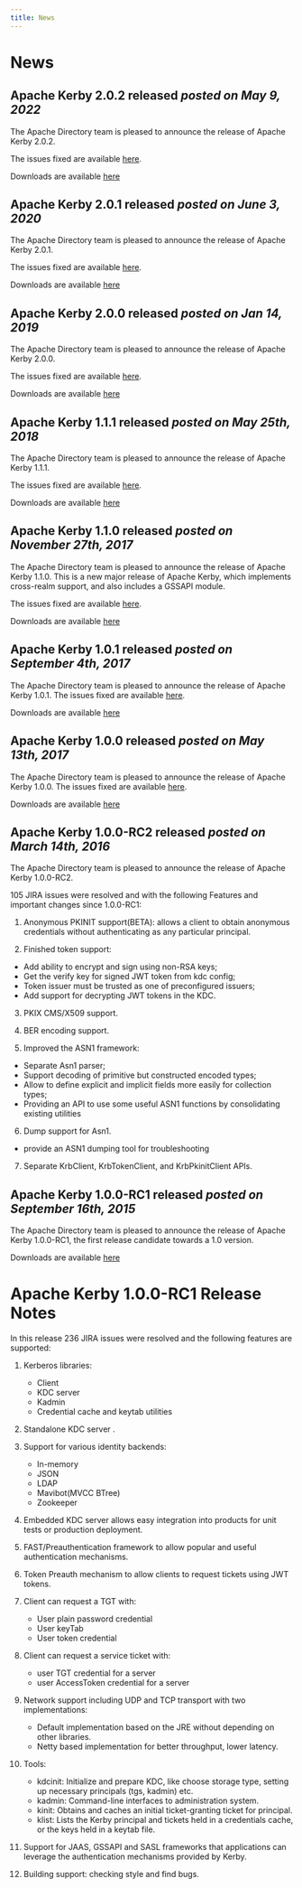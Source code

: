 ```yaml
---
title: News
---
```


# News
<h2 class="news">Apache Kerby 2.0.2 released <em>posted on May 9, 2022</em></h2>

The Apache Directory team is pleased to announce the release of Apache Kerby
2.0.2.

The issues fixed are available [here](https://issues.apache.org/jira/secure/ReleaseNote.jspa?projectId=12310910&version=12348361).

Downloads are available [here](downloads.html)

<h2 class="news">Apache Kerby 2.0.1 released <em>posted on June 3, 2020</em></h2>

The Apache Directory team is pleased to announce the release of Apache Kerby
2.0.1.

The issues fixed are available [here](https://issues.apache.org/jira/secure/ReleaseNote.jspa?projectId=12310910&version=12344836).

Downloads are available [here](downloads.html)

<h2 class="news">Apache Kerby 2.0.0 released <em>posted on Jan 14, 2019</em></h2>

The Apache Directory team is pleased to announce the release of Apache Kerby
2.0.0.

The issues fixed are available [here](https://issues.apache.org/jira/secure/ReleaseNote.jspa?projectId=12310910&version=12342433).

Downloads are available [here](downloads.html)
<h2 class="news">Apache Kerby 1.1.1 released <em>posted on May 25th, 2018</em></h2>

The Apache Directory team is pleased to announce the release of Apache Kerby
1.1.1. 

The issues fixed are available [here](https://issues.apache.org/jira/secure/ReleaseNote.jspa?projectId=12310910&version=12342211).

Downloads are available [here](downloads.html)
<h2 class="news">Apache Kerby 1.1.0 released <em>posted on November 27th, 2017</em></h2>

The Apache Directory team is pleased to announce the release of Apache Kerby
1.1.0. This is a new major release of Apache Kerby, which implements
cross-realm support, and also includes a GSSAPI module.

The issues fixed are available [here](https://issues.apache.org/jira/projects/DIRKRB/versions/12341144).

Downloads are available [here](downloads.html)
<h2 class="news">Apache Kerby 1.0.1 released <em>posted on September 4th, 2017</em></h2>

The Apache Directory team is pleased to announce the release of Apache Kerby
1.0.1. The issues fixed are available [here](https://issues.apache.org/jira/projects/DIRKRB/versions/12340574).

Downloads are available [here](downloads.html)

<h2 class="news">Apache Kerby 1.0.0 released <em>posted on May 13th, 2017</em></h2>

The Apache Directory team is pleased to announce the release of Apache Kerby
1.0.0. The issues fixed are available [here](https://issues.apache.org/jira/browse/DIRKRB/fixforversion/12332775).

Downloads are available [here](downloads.html)

<h2 class="news">Apache Kerby 1.0.0-RC2 released <em>posted on March 14th, 2016</em></h2>

The Apache Directory team is pleased to announce the release of Apache Kerby 1.0.0-RC2.

105 JIRA issues were resolved and with the following Features and important changes since 1.0.0-RC1:

1. Anonymous PKINIT support(BETA): allows a client to obtain anonymous credentials without authenticating as any particular principal.

2. Finished token support:
  * Add ability to encrypt and sign using non-RSA keys;
  * Get the verify key for signed JWT token from kdc config;
  * Token issuer must be trusted as one of preconfigured issuers;
  * Add support for decrypting JWT tokens in the KDC.

3. PKIX CMS/X509 support.

4. BER encoding support.

5. Improved the ASN1 framework:
  * Separate Asn1 parser;
  * Support decoding of primitive but constructed encoded types;
  * Allow to define explicit and implicit fields more easily for collection types;
  * Providing an API to use some useful ASN1 functions by consolidating existing utilities

6. Dump support for Asn1.
  * provide an ASN1 dumping tool for troubleshooting

7. Separate KrbClient, KrbTokenClient, and KrbPkinitClient APIs.

<h2 class="news">Apache Kerby 1.0.0-RC1 released <em>posted on September 16th, 2015</em></h2>

The Apache Directory team is pleased to announce the release of Apache Kerby 1.0.0-RC1, the 
first release candidate towards a 1.0 version.

Downloads are available [here](downloads.html)

Apache Kerby 1.0.0-RC1 Release Notes
====================================

In this release 236 JIRA issues were resolved and the following features are supported:

1. Kerberos libraries:
    * Client
    * KDC server
    * Kadmin
    * Credential cache and keytab utilities

2. Standalone KDC server .

3. Support for various identity backends:
    * In-memory
    * JSON
    * LDAP
    * Mavibot(MVCC BTree)
    * Zookeeper

4. Embedded KDC server allows easy integration into products for unit tests or production deployment.

5. FAST/Preauthentication framework to allow popular and useful authentication mechanisms.

6. Token Preauth mechanism to allow clients to request tickets using JWT tokens.

7. Client can request a TGT with:
    * User plain password credential
    * User keyTab
    * User token credential

8. Client can request a service ticket with:
    * user TGT credential for a server
    * user AccessToken credential for a server

9. Network support including UDP and TCP transport with two implementations:
    * Default implementation based on the JRE without depending on other libraries.
    * Netty based implementation for better throughput, lower latency.

10. Tools:
    * kdcinit: Initialize and prepare KDC, like choose storage type, setting up necessary principals (tgs, kadmin) etc.
    * kadmin: Command-line interfaces to administration system.
    * kinit: Obtains and caches an initial ticket-granting ticket for principal.
    * klist: Lists the Kerby principal and tickets held in a credentials cache, or the keys held in a keytab file.

11. Support for JAAS, GSSAPI and SASL frameworks that applications can leverage the authentication mechanisms provided by Kerby.

12. Building support: checking style and find bugs.

